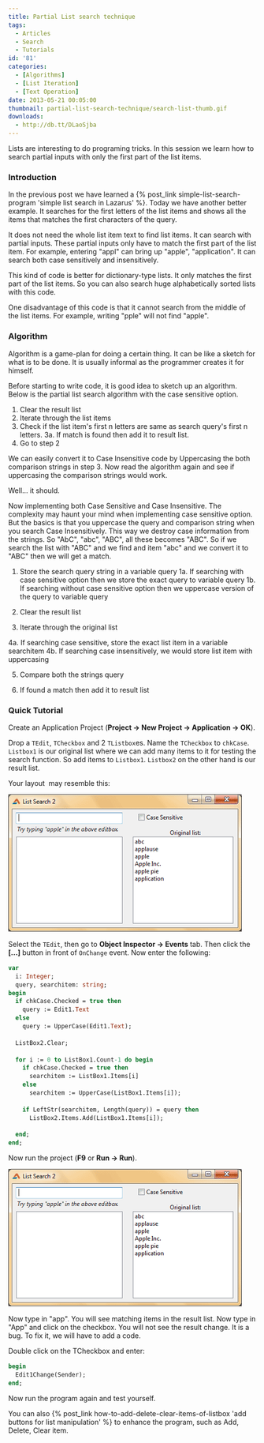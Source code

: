```yaml
---
title: Partial List search technique
tags:
  - Articles
  - Search
  - Tutorials
id: '81'
categories:
  - [Algorithms]
  - [List Iteration]
  - [Text Operation]
date: 2013-05-21 00:05:00
thumbnail: partial-list-search-technique/search-list-thumb.gif
downloads:
  - http://db.tt/DLaoSjba
---
```


Lists are interesting to do programing tricks. In this session we learn how to search partial inputs with only the first part of the list items.
<!-- more -->


### Introduction

In the previous post we have learned a {% post_link simple-list-search-program 'simple list search in Lazarus' %}. Today we have another better example. It searches for the first letters of the list items and shows all the items that matches the first characters of the query.

It does not need the whole list item text to find list items. It can search with partial inputs. These partial inputs only have to match the first part of the list item. For example, entering "appl" can bring up "apple", "application". It can search both case sensitively and insensitively.

This kind of code is better for dictionary-type lists. It only matches the first part of the list items. So you can also search huge alphabetically sorted lists with this code.

One disadvantage of this code is that it cannot search from the middle of the list items. For example, writing "pple" will not find "apple".


### Algorithm

Algorithm is a game-plan for doing a certain thing. It can be like a sketch for what is to be done. It is usually informal as the programmer creates it for himself.

Before starting to write code, it is good idea to sketch up an algorithm. Below is the partial list search algorithm with the case sensitive option.

1. Clear the result list
2. Iterate through the list items
3. Check if the list item's first n letters are same as search query's first n letters.
3a. If match is found then add it to result list.
4. Go to step 2

We can easily convert it to Case Insensitive code by Uppercasing the both comparison strings in step 3. Now read the algorithm again and see if uppercasing the comparison strings would work.

Well... it should.

Now implementing both Case Sensitive and Case Insensitive. The complexity may haunt your mind when implementing case sensitive option. But the basics is that you uppercase the query and comparison string when you search Case Insensitively. This way we destroy case information from the strings. So "AbC", "abc", "ABC", all these becomes "ABC". So if we search the list with "ABC" and we find and item "abc" and we convert it to "ABC" then we will get a match.

1. Store the search query string in a variable query
1a. If searching with case sensitive option then we store the exact query to variable query
1b. If searching without case sensitive option then we uppercase version of the query to variable query

2. Clear the result list

3. Iterate through the original list

4a. If searching case sensitive, store the exact list item in a variable searchitem
4b. If searching case insensitively, we would store list item with uppercasing

5. Compare both the strings query

6. If found a match then add it to result list


### Quick Tutorial

Create an Application Project (**Project -> New Project -> Application -> OK**).

Drop a `TEdit`, `TCheckbox` and 2 `TListbox`es. Name the `TCheckbox` to `chkCase`. `Listbox1` is our original list where we can add many items to it for testing the search function. So add items to `Listbox1`. `Listbox2` on the other hand is our result list.

Your layout  may resemble this:


![Partial list search program in Lazarus](partial-list-search-technique/partial-list-search-lazarus.gif "Partial list search program in Lazarus")


Select the `TEdit`, then go to **Object Inspector -> Events** tab. Then click the **[...]** button in front of `OnChange` event. Now enter the following:

```pascal
var
  i: Integer;
  query, searchitem: string;
begin
  if chkCase.Checked = true then
    query := Edit1.Text
  else
    query := UpperCase(Edit1.Text);

  ListBox2.Clear;

  for i := 0 to ListBox1.Count-1 do begin
    if chkCase.Checked = true then
      searchitem := ListBox1.Items[i]
    else
      searchitem := UpperCase(ListBox1.Items[i]);

    if LeftStr(searchitem, Length(query)) = query then
      ListBox2.Items.Add(ListBox1.Items[i]);

  end;
end;
```

Now run the project (**F9** or **Run -> Run**).


![Partial list search program with case senstive option in Lazarus](partial-list-search-technique/partial-list-search-lazarus.gif "Partial list search program with case senstive option in Lazarus")


Now type in "app". You will see matching items in the result list. Now type in "App" and click on the checkbox. You will not see the result change. It is a bug. To fix it, we will have to add a code.

Double click on the TCheckbox and enter:

```pascal
begin
  Edit1Change(Sender);
end;
```

Now run the program again and test yourself.

You can also {% post_link how-to-add-delete-clear-items-of-listbox 'add buttons for list manipulation' %} to enhance the program, such as Add, Delete, Clear item.
